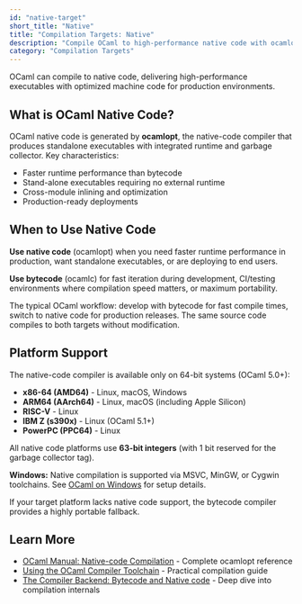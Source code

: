```yaml
---
id: "native-target"
short_title: "Native"
title: "Compilation Targets: Native"
description: "Compile OCaml to high-performance native code with ocamlopt. Maximum runtime performance with optimized machine code for production deployments."
category: "Compilation Targets"
---
```


OCaml can compile to native code, delivering high-performance executables with optimized machine code for production environments.

## What is OCaml Native Code?

OCaml native code is generated by **ocamlopt**, the native-code compiler that produces standalone executables with integrated runtime and garbage collector. Key characteristics:

- Faster runtime performance than bytecode
- Stand-alone executables requiring no external runtime
- Cross-module inlining and optimization
- Production-ready deployments

## When to Use Native Code

**Use native code** (ocamlopt) when you need faster runtime performance in production, want standalone executables, or are deploying to end users.

**Use bytecode** (ocamlc) for fast iteration during development, CI/testing environments where compilation speed matters, or maximum portability.

The typical OCaml workflow: develop with bytecode for fast compile times, switch to native code for production releases. The same source code compiles to both targets without modification.

## Platform Support

The native-code compiler is available only on 64-bit systems (OCaml 5.0+):

- **x86-64 (AMD64)** - Linux, macOS, Windows
- **ARM64 (AArch64)** - Linux, macOS (including Apple Silicon)
- **RISC-V** - Linux
- **IBM Z (s390x)** - Linux (OCaml 5.1+)
- **PowerPC (PPC64)** - Linux

All native code platforms use **63-bit integers** (with 1 bit reserved for the garbage collector tag).

**Windows:** Native compilation is supported via MSVC, MinGW, or Cygwin toolchains. See [OCaml on Windows](https://ocaml.org/docs/ocaml-on-windows) for setup details.

If your target platform lacks native code support, the bytecode compiler provides a highly portable fallback.

## Learn More

- [OCaml Manual: Native-code Compilation](https://ocaml.org/manual/latest/native.html) - Complete ocamlopt reference
- [Using the OCaml Compiler Toolchain](https://ocaml.org/docs/using-the-ocaml-compiler-toolchain) - Practical compilation guide
- [The Compiler Backend: Bytecode and Native code](https://ocaml.org/docs/compiler-backend) - Deep dive into compilation internals
